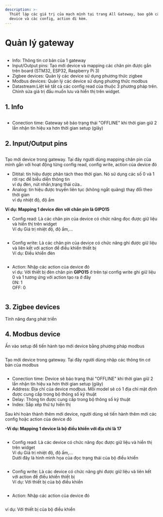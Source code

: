 ```yaml
---
description: >-
  Thiết lập các giá trị của mạch mình tại trang All Gateway, bao gồm cấu hình
  device và các config, action đi kèm.
---
```


# Quản lý gateway



<figure><img src="../.gitbook/assets/image (37).png" alt=""><figcaption></figcaption></figure>

* Info: Thông tin cơ bản của 1 gateway
* Input/Output pins: Tạo mới device và mapping các chân pin được gắn trên board (STM32, ESP32, Raspberry Pi 3)
* Zigbee devices: Quản lý các device sử dụng phương thức zigbee
* Modbus devices: Quản lý các device sử dụng phương thức modbus
* Datastream:Liệt kê tất cả các config read của thuộc 3 phương pháp trên. Chỉnh sửa giá trị đầu muốn lưu và hiển thị trên widget.

## 1.  Info

<figure><img src="../.gitbook/assets/image (22).png" alt=""><figcaption></figcaption></figure>

* Conection time: Gateway sẽ báo trạng thái "OFFLINE" khi thời gian giữ 2 lần nhận tín hiệu xa hơn thời gian setup (giây)

## 2. Input/Output pins

<figure><img src="../.gitbook/assets/image (10) (4).png" alt=""><figcaption></figcaption></figure>

Tạo mới device trong gateway. Tại đây người dùng mapping chân pin của mình gắn với hoạt động từng config read, config write, action của device đó

* Ditital: tín hiệu được phân tách theo thời gian. Nó sử dụng các số 0 và 1 rời rạc để biểu diễn thông tin\
  ví dụ đèn, nút nhấn,trạng thái cửa..
* Analog:  tín hiệu được truyền liên tục (không ngắt quãng) thay đổi theo thời gian\
  ví dụ nhiệt độ, độ ẩm

**Ví dụ: Mapping 1 device đèn với chân pin là GIPO15**

* Config read: Là các chân pin của device có chức năng đọc được giữ liệu và hiển thị trên widget\
  Ví dụ Giá trị nhiệt độ, độ ẩm,...

<figure><img src="../.gitbook/assets/image (1) (4).png" alt=""><figcaption></figcaption></figure>

* Config write: Là các chân pin của device có chức năng ghi được giữ liệu và liên kết với action để điều khiển thiết bị\
  Ví dụ: Điều khiển đèn

<figure><img src="../.gitbook/assets/image (5) (1).png" alt=""><figcaption></figcaption></figure>

* Action: Nhập các action của device đó \
  ví dụ: Với thiết bị đèn chân pin **GIPO15** ở trên tại config write ghi giữ liệu 0 và 1 tương ứng với action tạo ra ở đây\
  0N: 1\
  OFF: 0&#x20;

<figure><img src="../.gitbook/assets/image (7).png" alt=""><figcaption></figcaption></figure>

## 3. Zigbee devices

Tính năng đang phát triển

## 4. Modbus device

Ấn vào setup để tiến hành tạo mới device bằng phương pháp modbus

<figure><img src="../.gitbook/assets/image (8).png" alt=""><figcaption></figcaption></figure>

Tạo mới device trong gateway. Tại đây người dùng nhập các thông tin cơ bản của modbus

<figure><img src="../.gitbook/assets/image (9).png" alt=""><figcaption></figcaption></figure>

* Conection time: Device sẽ báo trạng thái "OFFLINE" khi thời gian giữ 2 lần nhận tín hiệu xa hơn thời gian setup (giây)
* Address: Địa chỉ của device modbus. Mỗi model sẽ có 1 địa chỉ mật định được cung cấp trong bộ thông số kỹ thuật
* Delay: Thông tin được cung cấp trong bộ thông số kỹ thuật
* Index: Sắp xếp thứ tự hiển thị

Sau khi hoàn thành thêm mới device, người dùng sẽ tiến hành thêm mới các config hoặc action của device đó

**-Ví dụ: Mapping 1 device là bộ điều khiển với địa chỉ là 17**

<figure><img src="../.gitbook/assets/image (5).png" alt=""><figcaption></figcaption></figure>

* Config read: Là các device có chức năng đọc được giữ liệu và hiển thị trên widget\
  Ví dụ Giá trị nhiệt độ, độ ẩm,...\
  Dưới đây là hình mình họa của đọc trạng thái của bộ điều khiển

<figure><img src="../.gitbook/assets/image (11).png" alt=""><figcaption></figcaption></figure>

* Config write: Là các device có chức năng ghi được giữ liệu và liên kết với action để điều khiển thiết bị\
  Ví dụ: Với thiết bị của bộ điều khiển

<figure><img src="../.gitbook/assets/image.png" alt=""><figcaption></figcaption></figure>

* Action: Nhập các action của device đó

<figure><img src="../.gitbook/assets/image (1).png" alt=""><figcaption></figcaption></figure>

ví dụ: Với thiết bị của bộ điều khiển

<figure><img src="../.gitbook/assets/image (4).png" alt=""><figcaption></figcaption></figure>

